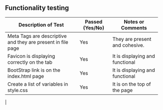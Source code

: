 ## Functionality testing

| **Description of Test**                                           | **Passed (Yes/No)** | **Notes or Comments**                         |
|-------------------------------------------------------------------|---------------------|-----------------------------------------------|
| Meta Tags are descriptive and they are present in file page | Yes                 | They are present and cohesive.                |
| Favicon is displaying correctly on the tab| Yes                | It is displaying and functional
| BootStrap link is on the index.html page| Yes                | It is displaying and functional
| Create a list of variables in style.css | Yes                | It is on the top of the page
|